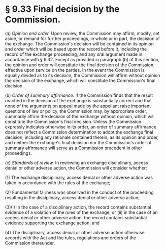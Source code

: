 # § 9.33   Final decision by the Commission.

(a) *Opinion and order.* Upon review, the Commission may affirm, modify, set aside, or remand for further proceedings, in whole or in part, the decision of the exchange. The Commission's decision will be contained in its opinion and order which will be based upon the record before it, including the record of the exchange proceeding, and any oral argument made in accordance with § 9.32. Except as provided in paragraph (b) of this section, the opinion and order will constitute the final decision of the Commission, effective upon service on the parties. In the event the Commission is equally divided as to its decision, the Commission will affirm without opinion the decision of the exchange, which will constitute the Commission's final decision.


(b) *Order of summary affirmance.* If the Commission finds that the result reached in the decision of the exchange is substantially correct and that none of the arguments on appeal made by the appellant raise important questions of law or policy, the Commission may, by appropriate order, summarily affirm the decision of the exchange without opinion, which will constitute the Commission's final decision. Unless the Commission expressly indicates otherwise in its order, an order of summary affirmance does not reflect a Commission determination to adopt the exchange final decision, including any rationale contained therein, as its opinion and order, and neither the exchange's final decision nor the Commission's order of summary affirmance will serve as a Commission precedent in other proceedings.


(c) *Standards of review.* In reviewing an exchange disciplinary, access denial or other adverse action, the Commission will consider whether:


(1) The exchange disciplinary, access denial or other adverse action was taken in accordance with the rules of the exchange;


(2) Fundamental fairness was observed in the conduct of the proceeding resulting in the disciplinary, access denial or other adverse action;


(3)(i) In the case of a disciplinary action, the record contains substantial evidence of a violation of the rules of the exchange, or (ii) in the case of an access denial or other adverse action, the record contains substantial evidence supporting the exchange action; and


(4) The disciplinary, access denial or other adverse action otherwise accords with the Act and the rules, regulations and orders of the Commission thereunder.




